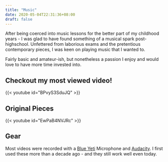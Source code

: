 ```yaml
---
title: "Music"
date: 2020-05-04T22:31:36+08:00
draft: false
---
```


After being coerced into music lessons for the better part of my childhood years - I was glad to have found something of a musical spark post-highschool. Unfettered from laborious exams and the pretentious contemporary pieces, I was keen on playing music that I wanted to.

Fairly basic and amateur-ish, but nonetheless a passion I enjoy and would love to have more time invested into.

Checkout my most viewed video!
---
{{< youtube id="BPvyS3SduJQ"  >}}

Original Pieces
---

{{< youtube id="EwPaB4NVJRc" >}}


## Gear
Most videos were recorded with a [Blue Yeti](https://www.bluedesigns.com/products/yeti/) Microphone and [Audacity](https://www.audacityteam.org/). I first used these more than a decade ago - and they still work well even today.
